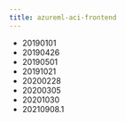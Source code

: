```yaml
---
title: azureml-aci-frontend
---
```

- 20190101
- 20190426
- 20190501
- 20191021
- 20200228
- 20200305
- 20201030
- 20210908.1
